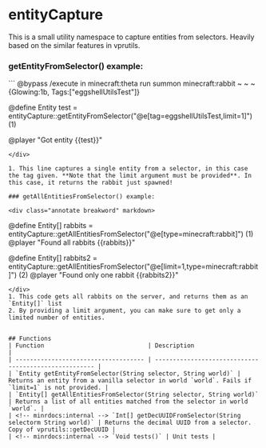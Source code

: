 <!-- minrdocs:scripting --> <!-- minrdocs:msc -->
<!-- utilityinfo:name entityCapture -->
<!-- utilityinfo:author eggshells -->
<!-- utilityinfo:dependencies akutils -->
<!-- utilityinfo:description A small tools for returning entities from selectors. Credit to Vaporizor -->

# entityCapture
This is a small utility namespace to capture entities from selectors. Heavily based on the similar features in vprutils.

### getEntityFromSelector() example:
<div class="annotate breakword" markdown>
```
@bypass /execute in minecraft:theta run summon minecraft:rabbit ~ ~ ~ {Glowing:1b, Tags:["eggshellUtilsTest"]}

@define Entity test = entityCapture::getEntityFromSelector("@e[tag=eggshellUtilsTest,limit=1]") (1)

@player "Got entity {{test}}"
```
</div>

1. This line captures a single entity from a selector, in this case the tag given. **Note that the limit argument must be provided**. In this case, it returns the rabbit just spawned!

### getAllEntitiesFromSelector() example:

<div class="annotate breakword" markdown>
```
@define Entity[] rabbits = entityCapture::getAllEntitiesFromSelector("@e[type=minecraft:rabbit]") (1)
@player "Found all rabbits {{rabbits}}"

@define Entity[] rabbits2 = entityCapture::getAllEntitiesFromSelector("@e[limit=1,type=minecraft:rabbit]") (2)
@player "Found only one rabbit {{rabbits2}}"
```
</div>
1. This code gets all rabbits on the server, and returns them as an `Entity[]` list
2. By providing a limit argument, you can make sure to get only a limited number of entities.


## Functions
| Function                             | Description                                           |
| ------------------------------------ | ----------------------------------------------------- |
| `Entity getEntityFromSelector(String selector, String world)` | Returns an entity from a vanilla selector in world `world`. Fails if `limit=1` is not provided. |
| `Entity[] getAllEntitiesFromSelector(String selector, String world)` | Returns a list of all entities matched from the selector in world `world`. |
| <!-- minrdocs:internal --> `Int[] getDecUUIDFromSelector(String selectorm String world)` | Returns the decimal UUID from a selector. Copy of vprutils::getDecUUID |
| <!-- minrdocs:internal --> `Void tests()` | Unit tests |

